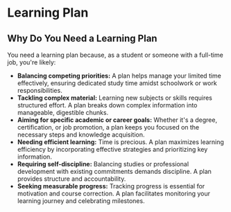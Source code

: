 # Learning Plan

## Why Do You Need a Learning Plan

You need a learning plan because, as a student or someone with a full-time job, you're likely:

* **Balancing competing priorities:** A plan helps manage your limited time effectively, ensuring dedicated study time amidst schoolwork or work responsibilities.
* **Tackling complex material:** Learning new subjects or skills requires structured effort. A plan breaks down complex information into manageable, digestible chunks.
* **Aiming for specific academic or career goals:** Whether it's a degree, certification, or job promotion, a plan keeps you focused on the necessary steps and knowledge acquisition.
* **Needing efficient learning:** Time is precious. A plan maximizes learning efficiency by incorporating effective strategies and prioritizing key information.
* **Requiring self-discipline:** Balancing studies or professional development with existing commitments demands discipline. A plan provides structure and accountability.
* **Seeking measurable progress:** Tracking progress is essential for motivation and course correction. A plan facilitates monitoring your learning journey and celebrating milestones.

